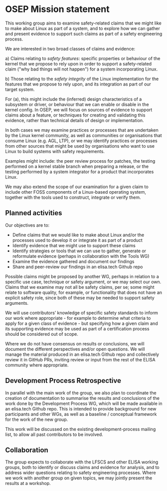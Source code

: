 # OSEP Mission statement

This working group aims to examine safety-related claims that we might like to
make about Linux as part of a system, and to explore how we can gather and
present evidence to support such claims as part of a safety engineering process.

We are interested in two broad classes of claims and evidence:

a) Claims relating to *safety features*: specific properties or behaviour of the
kernel that we propose to rely upon in order to support a safety-related claim
("why bad things will not happen") for a system incorporating Linux.

b) Those relating to the *safety integrity* of the Linux implementation for the
features that we propose to rely upon, and its integration as part of our
target system.

For (a), this might include the (inferred) design characteristics of a
subsystem or driver, or behaviour that we can enable or disable in the kernel
config. In OSEP, we will focus on sources of evidence to support claims about a
feature, or techniques for creating and validating this evidence, rather than
technical details of design or implementation.

In both cases we may examine practices or processes that are undertaken by the
Linux kernel community, as well as communities or organisations that consume
Linux (e.g. AGL, LTP), or we may identify practices or processes from other
sources that might be used by organisations who want to use Linux to build
systems with safety requirements.

Examples might include: the peer review process for patches, the testing
performed on a kernel stable branch when preparing a release, or the testing
performed by a system integrator for a product that incorporates Linux.

We may also extend the scope of our examination for a given claim to include
other FOSS components of a Linux-based operating system, together with the
tools used to construct, integrate or verify them.

Planned activities
------------------

Our objectives are to:

* Define claims that we would like to make about Linux and/or the
  processes used to develop it or integrate it as part of a product
* Identify evidence that we might use to support these claims
* Identify strategies or tools that we can use to gather, generate or
  reformulate evidence (perhaps in collaboration with the Tools WG)
* Examine the evidence gathered and document our findings
* Share and peer-review our findings in an elisa.tech Github repo

Possible claims might be proposed by another WG, perhaps in relation to a
specific use case, technique or safety argument, or we may select our own.
Claims that we examine may not all be safety claims, per se; some might relate
to software quality, for example, or functionality that does not have an
explicit safety role, since both of these may be needed to support safety
arguments.

We will use contributors’ knowledge of specific safety standards to inform our
work where appropriate - for example to determine what criteria to apply for a
given class of evidence - but specifying how a given claim and its supporting
evidence may be used as part of a certification process should be considered
out of scope.

Where we do not have consensus on results or conclusions, we will document the
different perspectives and/or open questions. We will manage the material
produced in an elisa.tech Github repo and collectively review it in GitHub PRs,
inviting review or input from the rest of the ELISA community where appropriate.

Development Process Retrospective
---------------------------------

In parallel with the main work of the group, we also plan to coordinate the
creation of documentation to summarise the results and conclusions of the work
done by the Development Process WG, which will be made available in an
elisa.tech Github repo. This is intended to provide background for new
participants and other WGs, as well as a baseline / conceptual framework for
the work of the new group.

This work will be discussed on the existing development-process mailing list,
to allow all past contributors to be involved.

Collaboration
-------------

The group expects to collaborate with the LFSCS and other ELISA working groups,
both to identify or discuss claims and evidence for analysis, and to address
wider questions relating to safety engineering processes. Where we work with
another group on given topics, we may jointly present the results at a workshop.
